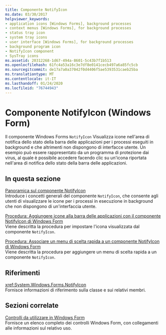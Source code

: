 ```yaml
---
title: Componente NotifyIcon
ms.date: 03/30/2017
helpviewer_keywords:
- application icons [Windows Forms], background processes
- context menus [Windows Forms], for background processes
- status tray icon
- system tray icons
- user interface [Windows Forms], for background processes
- background program icon
- NotifyIcon component
- SysTray icons
ms.assetid: 20312268-1d67-494a-8601-5c43b7f1b513
ms.openlocfilehash: 61fc4a53a16c3e7df8e0141cecb497a6a85fc5cb
ms.sourcegitcommit: de17a7a0a37042f0d4406f5ae5393531caeb25ba
ms.translationtype: MT
ms.contentlocale: it-IT
ms.lasthandoff: 01/24/2020
ms.locfileid: "76744943"
---
```

# <a name="notifyicon-component-windows-forms"></a>Componente NotifyIcon (Windows Form)
Il componente Windows Forms `NotifyIcon` Visualizza icone nell'area di notifica dello stato della barra delle applicazioni per i processi eseguiti in background e che altrimenti non dispongono di interfacce utente. Un esempio può essere rappresentato da un programma di protezione dai virus, al quale è possibile accedere facendo clic su un'icona riportata nell'area di notifica dello stato della barra delle applicazioni.  
  
## <a name="in-this-section"></a>In questa sezione  
 [Panoramica sul componente NotifyIcon](notifyicon-component-overview-windows-forms.md)  
 Introduce i concetti generali del componente `NotifyIcon`, che consente agli utenti di visualizzare le icone per i processi in esecuzione in background che non dispongono di un'interfaccia utente.  
  
 [Procedura: Aggiungere icone alla barra delle applicazioni con il componente NotifyIcon di Windows Form](app-icons-to-the-taskbar-with-wf-notifyicon.md)  
 Viene descritta la procedura per impostare l'icona visualizzata dal componente `NotifyIcon`.  
  
 [Procedura: Associare un menu di scelta rapida a un componente NotifyIcon di Windows Form](how-to-associate-a-shortcut-menu-with-a-windows-forms-notifyicon-component.md)  
 Viene descritta la procedura per aggiungere un menu di scelta rapida a un componente `NotifyIcon`.  
  
## <a name="reference"></a>Riferimenti  
 <xref:System.Windows.Forms.NotifyIcon>  
 Fornisce informazioni di riferimento sulla classe e sui relativi membri.  
  
## <a name="related-sections"></a>Sezioni correlate  
 [Controlli da utilizzare in Windows Form](controls-to-use-on-windows-forms.md)  
 Fornisce un elenco completo dei controlli Windows Form, con collegamenti alle informazioni sul relativo uso.
